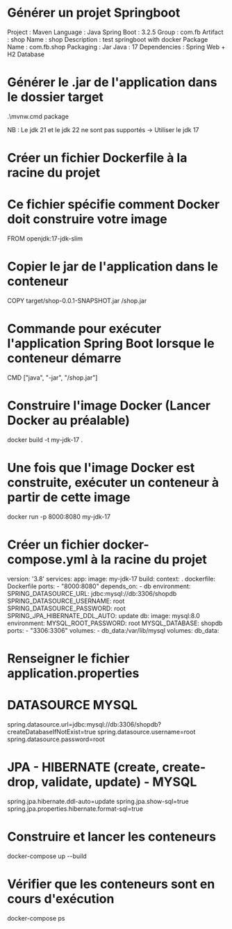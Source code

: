 # Générer un projet Springboot
Project : Maven
Language : Java
Spring Boot : 3.2.5
Group : com.fb
Artifact : shop
Name : shop
Description : test springboot with docker
Package Name : com.fb.shop
Packaging : Jar
Java : 17
Dependencies : Spring Web + H2 Database

# Générer le .jar de l'application dans le dossier target
.\mvnw.cmd package

NB : Le jdk 21 et le jdk 22 ne sont pas supportés -> Utiliser le jdk 17

# Créer un fichier Dockerfile à la racine du projet
# Ce fichier spécifie comment Docker doit construire votre image
FROM openjdk:17-jdk-slim
# Copier le jar de l'application dans le conteneur
COPY target/shop-0.0.1-SNAPSHOT.jar /shop.jar
# Commande pour exécuter l'application Spring Boot lorsque le conteneur démarre
CMD ["java", "-jar", "/shop.jar"]

# Construire l'image Docker (Lancer Docker au préalable)
docker build -t my-jdk-17 .

# Une fois que l'image Docker est construite, exécuter un conteneur à partir de cette image
docker run -p 8000:8080 my-jdk-17

# Créer un fichier docker-compose.yml à la racine du projet
version: '3.8'
services:
  app:
    image: my-jdk-17
    build:
      context: .
      dockerfile: Dockerfile
    ports:
      - "8000:8080"
    depends_on:
      - db
    environment:
      SPRING_DATASOURCE_URL: jdbc:mysql://db:3306/shopdb
      SPRING_DATASOURCE_USERNAME: root
      SPRING_DATASOURCE_PASSWORD: root
      SPRING_JPA_HIBERNATE_DDL_AUTO: update
  db:
    image: mysql:8.0
    environment:
      MYSQL_ROOT_PASSWORD: root
      MYSQL_DATABASE: shopdb
    ports:
      - "3306:3306"
    volumes:
      - db_data:/var/lib/mysql
volumes:
  db_data:

# Renseigner le fichier application.properties
# DATASOURCE MYSQL
spring.datasource.url=jdbc:mysql://db:3306/shopdb?createDatabaseIfNotExist=true
spring.datasource.username=root
spring.datasource.password=root
# JPA - HIBERNATE (create, create-drop, validate, update) - MYSQL
spring.jpa.hibernate.ddl-auto=update
spring.jpa.show-sql=true
spring.jpa.properties.hibernate.format-sql=true

# Construire et lancer les conteneurs
docker-compose up --build

# Vérifier que les conteneurs sont en cours d'exécution
docker-compose ps
